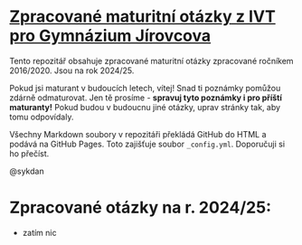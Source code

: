 # [Zpracované maturitní otázky z IVT pro Gymnázium Jírovcova](https://sykdan.github.io/GYMJI-IVT-Otazky/#index.md)

Tento repozitář obsahuje zpracované maturitní otázky zpracované ročníkem 2016/2020. Jsou na rok 2024/25. 

Pokud jsi maturant v budoucích letech, vítej! Snad ti poznámky pomůžou zdárně odmaturovat. Jen tě prosíme - **spravuj tyto poznámky i pro příští maturanty!** Pokud budou v budoucnu jiné otázky, uprav stránky tak, aby tomu odpovídaly.

Všechny Markdown soubory v repozitáři překládá GitHub do HTML a podává na GitHub Pages. Toto zajišťuje soubor `_config.yml`. Doporučuji si ho přečíst.

@sykdan

# Zpracované otázky na r. 2024/25:
- zatím nic

